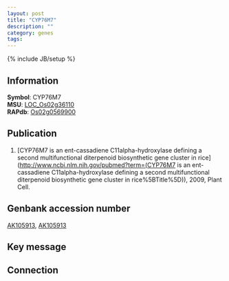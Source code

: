 ```yaml
---
layout: post
title: "CYP76M7"
description: ""
category: genes
tags: 
---
```

{% include JB/setup %}

## Information
__Symbol__: CYP76M7  
__MSU__: [LOC_Os02g36110](http://rice.plantbiology.msu.edu/cgi-bin/ORF_infopage.cgi?orf=LOC_Os02g36110)  
__RAPdb__: [Os02g0569900](http://rapdb.dna.affrc.go.jp/viewer/gbrowse_details/irgsp1?name=Os02g0569900)  

## Publication
1. [CYP76M7 is an ent-cassadiene C11alpha-hydroxylase defining a second multifunctional diterpenoid biosynthetic gene cluster in rice](http://www.ncbi.nlm.nih.gov/pubmed?term=(CYP76M7 is an ent-cassadiene C11alpha-hydroxylase defining a second multifunctional diterpenoid biosynthetic gene cluster in rice%5BTitle%5D)), 2009, Plant Cell.

## Genbank accession number
[AK105913](http://www.ncbi.nlm.nih.gov/nuccore/AK105913), [AK105913](http://www.ncbi.nlm.nih.gov/nuccore/AK105913)

## Key message

## Connection


